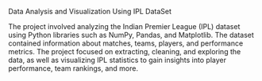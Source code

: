   Data Analysis and Visualization Using IPL DataSet

The project involved analyzing the Indian Premier League (IPL) dataset using Python libraries such as NumPy, Pandas, and Matplotlib.
The dataset contained information about matches, teams, players, and performance metrics.
The project focused on extracting, cleaning, and exploring the data, as well as visualizing IPL statistics to gain insights into player performance, team rankings, and more.
